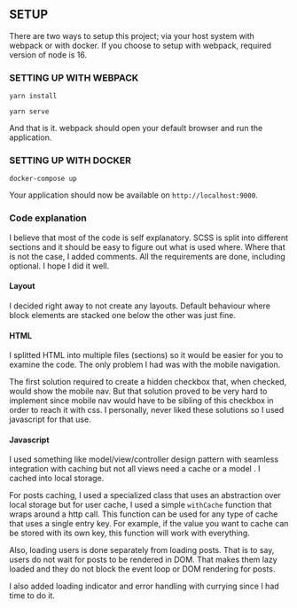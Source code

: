 ## SETUP

There are two ways to setup this project; via your host system with 
webpack or with docker. If you choose to setup with webpack, required
version of node is 16.

### SETTING UP WITH WEBPACK

``yarn install``

``yarn serve``

And that is it. webpack should open your default browser and run
the application.

### SETTING UP WITH DOCKER

``docker-compose up``

Your application should now be available on `http://localhost:9000`.

### Code explanation

I believe that most of the code is self explanatory. SCSS is split into
different sections and it should be easy to figure out what is used
where. Where that is not the case, I added comments. All the requirements
are done, including optional. I hope I did it well.

#### Layout 

I decided right away to not create any layouts. Default behaviour
where block elements are stacked one below the other was just fine.

#### HTML

I splitted HTML into multiple files (sections) so it would be easier
for you to examine the code. The only problem I had was with the mobile
navigation. 

The first solution required to create a hidden checkbox that, when checked,
would show the mobile nav. But that solution proved to be very hard to
implement since mobile nav would have to be sibling of this checkbox in
order to reach it with css. I personally, never liked these solutions 
so I used javascript for that use. 

#### Javascript

I used something like model/view/controller design pattern with seamless
integration with caching but not all views need a cache or a model . 
I cached into local storage. 

For posts caching, I used a specialized class that uses an
abstraction over local storage but for user cache, I used a simple
`withCache` function that wraps around a http call. This function 
can be used for any type of cache that uses a single entry key.
For example, if the value you want to cache can be stored with its
own key, this function will work with everything. 

Also, loading users is done separately from loading posts. That is to
say, users do not wait for posts to be rendered in DOM. That makes
them lazy loaded and they do not block the event loop or DOM rendering
for posts.

I also added loading indicator and error handling with currying since
I had time to do it. 